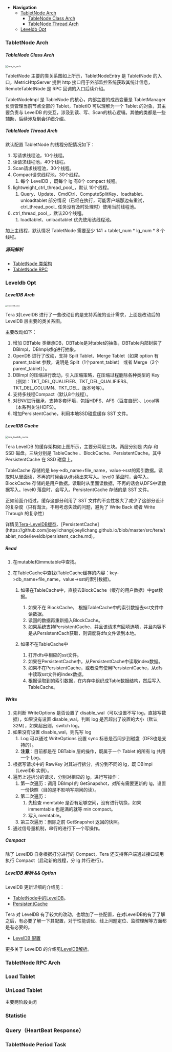 * **Navigation**
  * [TabletNode Arch](https://github.com/joeylichang/joeylichang.github.io/blob/master/src/tera/overview/tablenode_overview.md#tabletnode-arch)
    * [TableNode Class Arch]()
    * [TableNode Thread Arch]()
  * [Leveldb Opt](https://github.com/joeylichang/joeylichang.github.io/blob/master/src/tera/overview/tablenode_overview.md#leveldb-opt)
  
  
###  TabletNode Arch

##### TableNode Class Arch

<img src="../../../images/tera_tn_arch.png" alt="tera_tn_arch" style="zoom:50%;" />

TabletNode 主要的类关系图如上所示，TabletNodeEntry 是 TabletNode 的入口，MetricHttpServer 提供 http 接口用于外部监控系统获取其统计信息，RemoteTabletNode 是 RPC 回调的入口后续介绍。

TabletNodeImpl 是 TableNode 的核心，内部主要的成员变量是 TabletManager 负责管理当前节点全部的 Tablet，TabletIO 可以理解为一个 Tablet 的对象，其主要负责与 LevelDB 的交互，涉及到读、写、Scan的核心逻辑。其他的类都是一些辅助，后续涉及到会详细介绍。



##### TableNode Thread Arch

默认配置 TabletNode 的线程分配情况如下：

1. 写请求线程池，10个线程。
2. 读请求线程池，40个线程。
3. Scan请求线程池，30个线程。
4. Compact请求线程池，30个线程。
   1. 每个 LevelDB ，既每个 lg 有8个 compact 线程。
5. lightweight_ctrl_thread_pool_，默认 10个线程。
   1. Query、Update、CmdCtrl、ComputeSplitKey、loadtablet、unloadtablet 部分情况（已经在执行，可能客户端那边有重试，ctrl_thread_pool_ 任务没有及时处理时）使用当前线程池。
6. ctrl_thread_pool_，默认20个线程。
   1. loadtablet、unloadtablet 优先使用该线程池。

加上主线程，默认情况 TabletNode 需要至少 141 + tablet_num * lg_num * 8 个线程。



##### 源码解析

* [TabletNode 类架构](https://github.com/joeylichang/joeylichang.github.io/blob/master/src/tera/tablet_node/init/tn_arch.md)
* [TabletNode RPC](https://github.com/joeylichang/joeylichang.github.io/blob/master/src/tera/tablet_node/rpc/tn_rpc.md#remotetabletnode)



### Leveldb Opt

##### LevelDB Arch

<img src="../../../images/tera_leveldb_class.png" alt="tera_leveldb_class" style="zoom:33%;" />

Tera 对LevelDB 进行了一些改动目的是支持系统的设计需求，上面是改动后的 LevelDB 层主要的类关系图。

主要改动如下：

1. 增加 DBTable 类继承DB，DBTable是对tablet的抽象，DBTable内部封装了DBImpl，DBImpl对lg进行抽象。
2. OpenDB 进行了改动，支持 Spilt Tablet、Merge Tablet（如果 option 有 parent_tablet 参数，说明是 Spilt（1个parent_tablet） 或者 Merge（2个parent_tablet））。
3. DBImpl 的压缩进行改动，引入压缩策略，在压缩过程删除各种类型的 Key（例如：TKT_DEL_QUALIFIER、TKT_DEL_QUALIFIERS、TKT_DEL_COLUMN、TKT_DEL、版本号等）。
4. 支持多线程Compact（默认8个线程）。
5. 对ENV进行继承，支持多套环境，包括HDFS、AFS（百度自研）、Local等（本系列关注HDFS）。
6. 增加PersistentCache，利用本地SSD磁盘缓存 SST 文件。



##### LevelDB Cache

<img src="../../../images/tera_leveldb_cache.png" alt="tera_leveldb_cache" style="zoom:50%;" />

Tera LevelDB 的缓存架构如上图所示，主要分两层三块。两层分别是 内存 和 SSD 磁盘。三块分别是 TableCache 、BlockCache、PersistentCache。其中 PersistentCache 在 SSD 磁盘上。

TableCache 存储的是 key->db_name+file_name，value->sst的索引数据。读取时从里面读，不再的时候会从dfs读出来写入。level0 落盘时，会写入。BlockCache 存储的是用户数据。读取时从里面读数据，不再的话会从DFS中读数据写入。level0 落盘时，会写入。PersistentCache 存储的是 SST 文件。

正如前面介绍过，缓存这部分利用了 SST 文件的不变性极大了减少了这部分设计的复杂度（只有淘汰，不用考虑失效的问题，避免了 Write Back 或者 Write Through 的复杂性）

详情见[Tera-LevelDB缓存]([https://github.com/joeylichang/joeylichang.github.io/blob/master/src/tera/tablet_node/leveldb/leveldb.md#tera-leveldb%E7%BC%93%E5%AD%98](https://github.com/joeylichang/joeylichang.github.io/blob/master/src/tera/tablet_node/leveldb/leveldb.md#tera-leveldb缓存))、[PersistentCache](https://github.com/joeylichang/joeylichang.github.io/blob/master/src/tera/tablet_node/leveldb/persistent_cache.md)。



##### Read

1. 在mutable和immutable中查找。

2. 在TableCache中查找(TableCache缓存的内容：key->db_name+file_name，value->sst的索引数据)。

   1. 如果在TableCache中，直接去BlockCache（缓存的用户数据）中get数据。

      1. 如果不在 BlockCache， 根据TableCache中的索引数据去sst文件中读数据。
      2. 读回的数据再重新插入BlockCache。
      3. 如果系统支持PersistentCache，并且该请求有回填选项，并且内容不是从PersistentCach获取，则调度将dfs文件读到本地。

   2. 如果不在TableCache中

      1. 打开dfs中相应的sst文件。
      2. 如果在PersistentCache中，从PersistentCache中读取index数据。
      3. 如果不在PersistentCache，或者没有使用PersistentCache，从dfs中读取sst文件的index数据。
      4. 根据读取到的索引数据，在内存中组织成Table数据结构，然后写入TableCache。

      

##### Write

1. 先判断 WriteOptions 是否设置了 disable_wal（可以设置不写 log，直接写数据），如果没有设置 disable_wal，判断 log 是否超出了设置的大小（默认 32M），如果超出则，switch log。
2. 如果没有设置 disable_wal，则先写 log
   1. Log 可以通过 WriteOptions 设置 sync 标志是否同步到磁盘（DFS也是支持的）。
   2. **注意**：目前都是在 DBTable 层的操作，既属于一个 Tablet 的所有 lg 共用一个 Log。
3. 根据写请求中的 RawKey 对其进行拆分，拆分到不同的 lg，既 DBImpl（LevelDB 实例）。
4. 遍历上述拆分的请求，分别对相应的 lg，进行写操作：
   1. 第一次遍历：调用 DBImpl 的 GetSnapshot，对所有需要更新的 lg，设置一份快照（目的是不影响写期间的读）。
   2. 第二次遍历：
      1. 先检查 memtable 是否有足够空间，没有进行切换，如果 immemtable 也是满的就等 min compact。
      2. 写入 memtable。
   3. 第三次遍历：删除之前 GetSnapshot 返回的快照。
5. 通过信号量机制，串行的进行下一个写操作。



##### Compact

除了 LevelDB 自身根据打分进行的 Compact，Tera 还支持客户端通过接口调用执行 Compact（启动新的线程，分 lg 并行进行）。



##### LevelDB 解析 && Option

LevelDB 更新详细的介绍见：

* [TabletNode中的LevelDB](https://github.com/joeylichang/joeylichang.github.io/blob/master/src/tera/tablet_node/leveldb/leveldb.md)。
* [PersistentCache](https://github.com/joeylichang/joeylichang.github.io/blob/master/src/tera/tablet_node/leveldb/persistent_cache.md)

Tera 对 LevelDB 有了较大的改动，也增加了一些配置，在对LevelDB的有了了解之后，有必要了解一下其配置，对于性能调优、线上问题定位、监控理解等方面都是有必要的。

* [LevelDB 配置](https://github.com/joeylichang/joeylichang.github.io/blob/master/src/tera/tablet_node/leveldb/options.md)

更多关于 LevelDB 的介绍见[LevelDB解析](https://github.com/joeylichang/joeylichang.github.io/blob/master/src/leveldb/overview.md)。



### TabletNode RPC Arch





### Load Tablet





### UnLoad Tablet

主要两阶段关闭



### Statistic



### Query（HeartBeat Response）



### TabletNode Period Task



